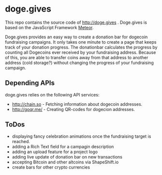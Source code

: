 # doge.gives
This repo contains the source code of http://doge.gives . Doge.gives is based on the JavaScript Framework [Meteor].

Doge.gives provides an easy way to create a donation bar for dogecoin fundraising campaigns. It only takes one minute to create a page that keeps track of your donation progress. The donationbar calculates the progress by counting all Dogecoins ever received by your fundraising address. Because of this, you are able to transfer coins away from that address to another address (cold storage?) without changing the progress of your fundraising campaign.

## Depending APIs
doge.gives relies on the following API services:
- http://chain.so - Fetching information about dogecoin addresses.
- http://goqr.me/ - Creating QR-codes for dogecion addresses.

## ToDos
- displaying fancy celebration animations once the fundraising target is reached.
- adding a Rich Text field for a campagin description
- adding an upload feature for a project logo
- adding live update of donation bar on new transactions
- accepting Bitcoin and other altcoins via ShapeShift.io
- create bars for other crypto currencies

[Meteor]:https://www.meteor.com/
